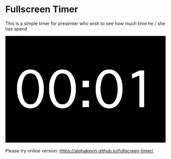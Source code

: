 # Fullscreen Timer

This is a simple timer for presenter who wish to see how much time he / she has spend

![animation](docs/animate.gif)

Please try online version: https://alphakevin.github.io/fullscreen-timer/
